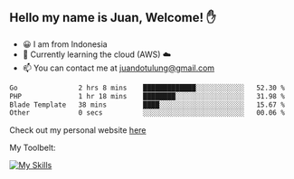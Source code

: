 ## Hello my name is Juan, Welcome! ✋

- 😀 I am from Indonesia
- 📖 Currently learning the cloud (AWS) ☁️
- 📫 You can contact me at juandotulung@gmail.com

<!--START_SECTION:waka-->

```txt
Go               2 hrs 8 mins    █████████████░░░░░░░░░░░░   52.30 %
PHP              1 hr 18 mins    ████████░░░░░░░░░░░░░░░░░   31.98 %
Blade Template   38 mins         ████░░░░░░░░░░░░░░░░░░░░░   15.67 %
Other            0 secs          ░░░░░░░░░░░░░░░░░░░░░░░░░   00.06 %
```

<!--END_SECTION:waka-->

Check out my personal website [here](https://juanchristian.com)

My Toolbelt:

[![My Skills](https://skillicons.dev/icons?i=go,js,ts,nodejs,express,react,nextjs,vue,tailwind,vite,html,css,python,php,aws,bash,linux,postgres,mysql,redis,kafka,docker,vercel,netlify,vscode,figma)](https://skillicons.dev)

